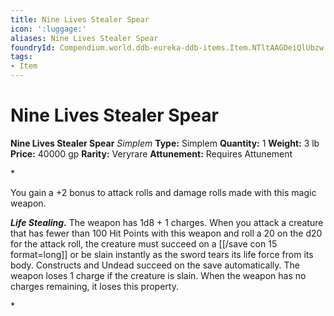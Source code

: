 ```yaml
---
title: Nine Lives Stealer Spear
icon: ':luggage:'
aliases: Nine Lives Stealer Spear
foundryId: Compendium.world.ddb-eureka-ddb-items.Item.NTltAAGDeiQlUbzw
tags:
- Item
---
```


# Nine Lives Stealer Spear

**Nine Lives Stealer Spear**
_Simplem_
**Type:** Simplem
**Quantity:** 1
**Weight:** 3 lb
**Price:** 40000 gp
**Rarity:** Veryrare
**Attunement:** Requires Attunement

*<p>You gain a +2 bonus to attack rolls and damage rolls made with this magic weapon.

***Life Stealing.*** The weapon has 1d8 + 1 charges. When you attack a creature that has fewer than 100 Hit Points with this weapon and roll a 20 on the d20 for the attack roll, the creature must succeed on a [[/save con 15 format=long]] or be slain instantly as the sword tears its life force from its body. Constructs and Undead succeed on the save automatically. The weapon loses 1 charge if the creature is slain. When the weapon has no charges remaining, it loses this property.</p>*